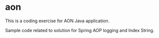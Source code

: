 # aon
This is a coding exercise for AON Java application.

Sample code related to solution for Spring AOP logging and Index String.
